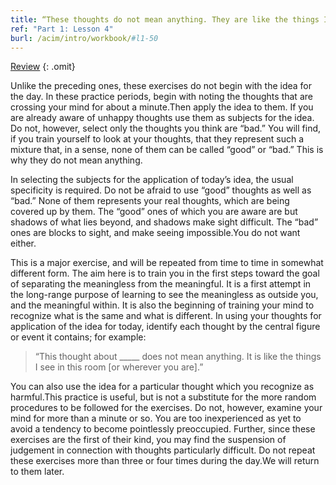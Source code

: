 ```yaml
---
title: “These thoughts do not mean anything. They are like the things I see in this room (on this street, from this window, in this place).”
ref: "Part 1: Lesson 4"
burl: /acim/intro/workbook/#l1-50
---
```


<a class="hide-review" href="/acim/workbook/l051/#four">Review</a>
{: .omit}

Unlike the preceding ones, these exercises do not begin with the idea
for the day. In these practice periods, begin with noting the thoughts
that are crossing your mind for about a minute.Then apply the idea to
them. If you are already aware of unhappy thoughts use them as subjects
for the idea. Do not, however, select only the thoughts you think are
“bad.” You will find, if you train yourself to look at your thoughts,
that they represent such a mixture that, in a sense, none of them can be
called “good” or “bad.” This is why they do not mean anything.

In selecting the subjects for the application of today’s idea, the usual
specificity is required. Do not be afraid to use “good” thoughts as well
as “bad.” None of them represents your real thoughts, which are being
covered up by them. The “good” ones of which you are aware are but
shadows of what lies beyond, and shadows make sight difficult. The “bad”
ones are blocks to sight, and make seeing impossible.You do not want
either.

This is a major exercise, and will be repeated from time to time in
somewhat different form. The aim here is to train you in the first steps
toward the goal of separating the meaningless from the meaningful. It is
a first attempt in the long-range purpose of learning to see the
meaningless as outside you, and the meaningful within. It is also the
beginning of training your mind to recognize what is the same and what
is different. In using your thoughts for application of the idea for
today, identify each thought by the central figure or event it contains;
for example:

> “This thought about \_\_\_\_\_ does not mean anything.
> It is like the things I see in this room \[or wherever you are\].”

You can also use the idea for a particular thought which you recognize
as harmful.This practice is useful, but is not a substitute for the more
random procedures to be followed for the exercises. Do not, however,
examine your mind for more than a minute or so. You are too
inexperienced as yet to avoid a tendency to become pointlessly
preoccupied. Further, since these exercises are the first of their kind,
you may find the suspension of judgement in connection with thoughts
particularly difficult. Do not repeat these exercises more than three or
four times during the day.We will return to them later.

